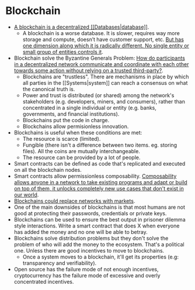 # Blockchain

- [A blockchain is a decentralized [[Databases|database]]](https://www.youtube.com/watch?v=bBC-nXj3Ng4).
  - A blockchain is a worse database. It is slower, requires way more storage and compute, doesn’t have customer support, etc. [But has one dimension along which it is radically different. No single entity or small group of entities controls it](https://continuations.com/post/671863718643105792/web3crypto-why-bother).
- Blockchain solve the Byzantine Generals Problem: [How do participants in a decentralized network communicate and coordinate with each other towards some action without relying on a trusted third-party?](https://a16z.com/2019/11/08/crypto-glossary/).
  - Blockchains are "trustless". There are mechanisms in place by which all parties in the [[Systems|system]] can reach a consensus on what the canonical truth is.
  - Power and trust is distributed (or shared) among the network's stakeholders (e.g. developers, miners, and consumers), rather than concentrated in a single individual or entity (e.g. banks, governments, and financial institutions).
  - Blockchains put the code in charge.
  - Blockchains allow permisionless innovation.
- Blockchains is useful when these conditions are met:
  - The resource is scarce (limited).
  - Fungible (there isn't a difference between two items. eg. storing files). All the coins are mutually interchangeable.
  - The resource can be provided by a lot of people.
- Smart contracts can be defined as code that's replicated and executed on all the blockchain nodes.
- Smart contracts allow permissionless composability. [Composability allows anyone in a network to take existing programs and adapt or build on top of them, it unlocks completely new use cases that don't exist in our world](https://future.a16z.com/how-composability-unlocks-crypto-and-everything-else/).
- [Blockchains could replace networks with markets](https://twitter.com/naval/status/877467629308395521).
- One of the main downsides of blockchains is that most humans are not good at protecting their passwords, credentials or private keys.
- Blockchains can be used to ensure the best output in prisoner dilemma style interactions. Write a smart contract that does X when everyone has added the money and no one will be able to betray.
- Blockchains solve distribution problems but they don't solve the problem of who will add the money to the ecosystem. That's a political one. Unless there are good incentives to move to blockchains.
  - Once a system moves to a blockchain, it'll get its properties (e.g: transparency and verifiability).
- Open source has the failure mode of not enough incentives, cryptocurrency has the failure mode of excessive and overly concentrated incentives.
